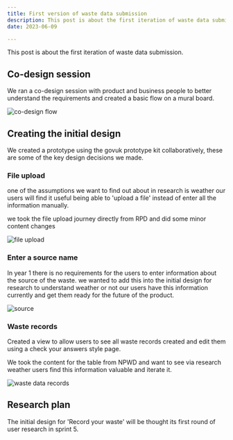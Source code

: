 ```yaml
---
title: First version of waste data submission
description: This post is about the first iteration of waste data submission
date: 2023-06-09

---
```


This post is about the first iteration of waste data submission.


## Co-design session

 We ran a co-design session with product and business people to better understand the requirements and created a basic flow on a mural board.


 ![co-design flow](/co-design-flow.png)


## Creating the initial design

 We created a prototype using the govuk prototype kit collaboratively, these are some of the key design decisions we made.


### File upload

one of the assumptions we want to find out about in research is weather our users will find it useful being able to 'upload a file' instead of enter all the information manually.

we took the file upload journey directly from RPD and did some minor content changes


![file upload](/file-upload.png)



### Enter a source name


In year 1 there is no requirements for the users to enter information about the source of the waste. we wanted to add this into the initial design for research to understand weather or not our users have this information currently and get them ready for the future of the product.


 ![source](/source.png)

### Waste records

Created a view to allow users to see all waste records created and edit them using a check your answers style page.

We took the content for the table from NPWD and want to see via research weather users find this information valuable and iterate it.

 ![waste data records ](/waste-records.png)




## Research plan

The initial design for 'Record your waste' will be thought its first round of user research in sprint 5.
